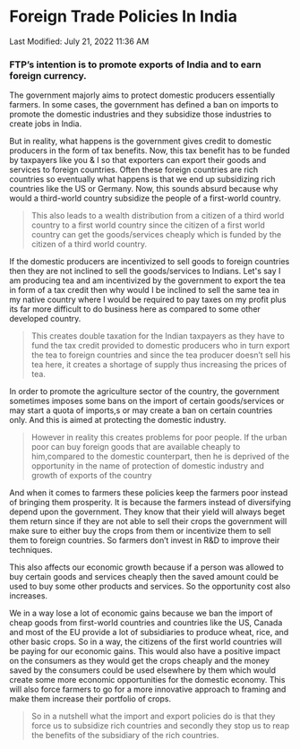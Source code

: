 # Foreign Trade Policies In India

Last Modified: July 21, 2022 11:36 AM

### **FTP’s intention is to promote exports of India and to earn foreign currency.**

The government majorly aims to protect domestic producers essentially farmers. In some cases, the government has defined a ban on imports to promote the domestic industries and they subsidize those industries to create jobs in India.

But in reality, what happens is the government gives credit to domestic producers in the form of tax benefits. Now, this tax benefit has to be funded by taxpayers like you & I so that exporters can export their goods and services to foreign countries. Often these foreign countries are rich countries so eventually what happens is that we end up subsidizing rich countries like the US or Germany. Now, this sounds absurd because why would a third-world country subsidize the people of a first-world country.

> This also leads to a wealth distribution from a citizen of a third world country to a first world country since the citizen of a first world country can get the goods/services cheaply which is funded by the citizen of a third world country.
> 

If the domestic producers are incentivized to sell goods to foreign countries then they are not inclined to sell the goods/services to Indians. Let's say I am producing tea and am incentivized by the government to export the tea in form of a tax credit then why would I be inclined to sell the same tea in my native country where I would be required to pay taxes on my profit plus its far more difficult to do business here as compared to some other developed country.

> This creates double taxation for the Indian taxpayers as they have to fund the tax credit provided to domestic producers who in turn export the tea to foreign countries and since the tea producer doesn’t sell his tea here, it creates a shortage of supply thus increasing the prices of tea.
> 

In order to promote the agriculture sector of the country, the government sometimes imposes some bans on the import of certain goods/services or may start a quota of imports,s or may create a ban on certain countries only. And this is aimed at protecting the domestic industry.

> However in reality this creates problems for poor people. If the urban poor can buy foreign goods that are available cheaply to him,compared to the domestic counterpart, then he is deprived of the opportunity in the name of protection of domestic industry and growth of exports of the country
> 

And when it comes to farmers these policies keep the farmers poor instead of bringing them prosperity. It is because the farmers instead of diversifying depend upon the government. They know that their yield will always beget them return since if they are not able to sell their crops the government will make sure to either buy the crops from them or incentivize them to sell them to foreign countries. So farmers don’t invest in R&D to improve their techniques.

This also affects our economic growth because if a person was allowed to buy certain goods and services cheaply then the saved amount could be used to buy some other products and services. So the opportunity cost also increases.

We in a way lose a lot of economic gains because we ban the import of cheap goods from first-world countries and countries like the US, Canada and most of the EU provide a lot of subsidiaries to produce wheat, rice, and other basic crops. So in a way, the citizens of the first world countries will be paying for our economic gains. This would also have a positive impact on the consumers as they would get the crops cheaply and the money saved by the consumers could be used elsewhere by them which would create some more economic opportunities for the domestic economy. This will also force farmers to go for a more innovative approach to framing and make them increase their portfolio of crops.

> So in a nutshell what the import and export policies do is that they force us to subsidize rich countries and secondly they stop us to reap the benefits of the subsidiary of the rich countries.
>
